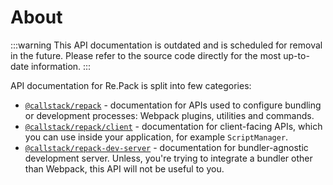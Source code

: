 # About

:::warning
This API documentation is outdated and is scheduled for removal in the future.
Please refer to the source code directly for the most up-to-date information.
:::

API documentation for Re.Pack is split into few categories:

- [`@callstack/repack`](./repack/index.md) - documentation for APIs used to configure bundling or development processes: Webpack plugins, utilities and commands.
- [`@callstack/repack/client`](./repack/client/index.md) - documentation for client-facing APIs, which you can use inside your application, for example `ScriptManager`.
- [`@callstack/repack-dev-server`](./dev-server/index.md) - documentation for bundler-agnostic development server. Unless, you're trying to integrate a bundler other than Webpack, this API will not be useful to you.
